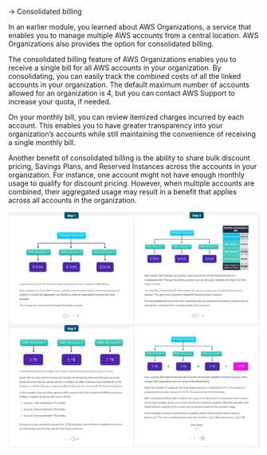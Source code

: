 -> Consolidated billing

In an earlier module, you learned about AWS Organizations, a service that enables you to manage multiple AWS accounts from a central location. AWS Organizations also provides the option for consolidated billing. 

The consolidated billing feature of AWS Organizations enables you to receive a single bill for all AWS accounts in your organization. By consolidating, you can easily track the combined costs of all the linked accounts in your organization. The default maximum number of accounts allowed for an organization is 4, but you can contact AWS Support to increase your quota, if needed.

On your monthly bill, you can review itemized charges incurred by each account. This enables you to have greater transparency into your organization’s accounts while still maintaining the convenience of receiving a single monthly bill.

Another benefit of consolidated billing is the ability to share bulk discount pricing, Savings Plans, and Reserved Instances across the accounts in your organization. For instance, one account might not have enough monthly usage to qualify for discount pricing. However, when multiple accounts are combined, their aggregated usage may result in a benefit that applies across all accounts in the organization.

<img src="./8.5 Consolidated Billing.png">